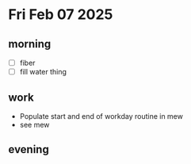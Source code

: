 # Fri Feb 07 2025

## morning
- [ ] fiber
- [ ] fill water thing

## work
- Populate start and end of workday routine in mew
- see mew

## evening